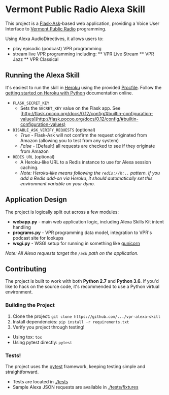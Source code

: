 # Vermont Public Radio Alexa Skill

This project is a [Flask-Ask](https://github.com/johnwheeler/flask-ask)-based web application, providing a Voice User Interface to [Vermont Public Radio](https://vpr.net) programming.

Using Alexa AudioDirectives, it allows users to:

* play episodic (podcast) VPR programming
* stream live VPR programming including:
  ** VPR Live Stream
  ** VPR Jazz
  ** VPR Classical
  
## Running the Alexa Skill

It's easiest to run the skill in [Heroku](https://heroku.com) using the provided [Procfile](./Procfile). Follow the [getting started on Heroku with Python](https://devcenter.heroku.com/articles/getting-started-with-python) documentation online.

* `FLASK_SECRET_KEY`
  * Sets the `SECRET_KEY` value on the Flask app. See [http://flask.pocoo.org/docs/0.12/config/#builtin-configuration-values](http://flask.pocoo.org/docs/0.12/config/#builtin-configuration-values)
* `DISABLE_ASK_VERIFY_REQUESTS` (optional)
  * _True_ - Flask-Ask will not confirm the request originated from Amazon (allowing you to test from any system)
  * _False_ - [Default] all requests are checked to see if they originate from Amazon
* `REDIS_URL` (optional)
  * A Heroku-like URL to a Redis instance to use for Alexa session caching. 
  * *Note: Heroku-like means following the `redis://h:..` pattern. If you add a Redis add-on via Heroku, it should automatically set this environment variable on your dyno.*


## Application Design

The project is logically split out across a few modules:

* **webapp.py** - main web application logic, including Alexa Skills Kit intent handling
* **programs.py** - VPR programming data model, integration to VPR's podcast site for lookups
* **wsgi.py** - WSGI setup for running in something like [gunicorn](https://gunicorn.org)

*Note: All Alexa requests target the `/ask` path on the application.*

## Contributing

The project is built to work with both **Python 2.7** and **Python 3.6**. If you'd like to hack on the source code, it's recommended to use a Python virtual environment.

### Building the Project

1. Clone the project: `git clone https://github.com/.../vpr-alexa-skill`
2. Install dependencies: `pip install -r requirements.txt`
3. Verify you project through testing!
  * Using tox: `tox`
  * Using pytest directly: `pytest`
   
### Tests!

The project uses the [pytest](https://docs.pytest.org/en/latest/) framework, keeping testing simple and straightforward.

* Tests are located in [./tests](./tests)
* Sample Alexa JSON requests are available in [./tests/fixtures](./tests/fixtures)

